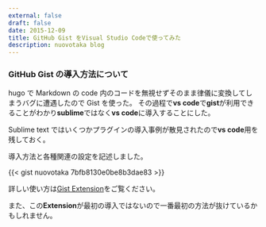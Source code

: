 ```yaml
---
external: false
draft: false
date: 2015-12-09
title: GitHub Gist をVisual Studio Codeで使ってみた
description: nuovotaka blog
---
```


### GitHub Gist の導入方法について

hugo で Markdown の code 内のコードを無視せずそのまま律儀に変換してしまうバグに遭遇したので Gist を使った。
その過程で**vs code**で**gist**が利用できることがわかり**sublime**ではなく**vs code**に導入することにした。

Sublime text ではいくつかプラグインの導入事例が散見されたので**vs code**用を残しておく。

導入方法と各種関連の設定を記述しました。

{{< gist nuovotaka 7bfb8130e0be8b3dae83 >}}

詳しい使い方は[Gist Extension](https://marketplace.visualstudio.com/items/dbankier.vscode-gist)をご覧ください。

また、この**Extension**が最初の導入ではないので一番最初の方法が抜けているかもしれません。

